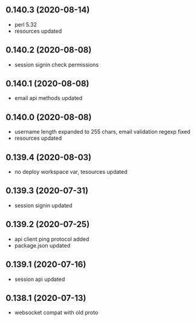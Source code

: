 ## 0.140.3 (2020-08-14)

-   perl 5.32
-   resources updated

## 0.140.2 (2020-08-08)

-   session signin check permissions

## 0.140.1 (2020-08-08)

-   email api methods updated

## 0.140.0 (2020-08-08)

-   username length expanded to 255 chars, email validation regexp fixed
-   resources updated

## 0.139.4 (2020-08-03)

-   no deploy workspace var, tesources updated

## 0.139.3 (2020-07-31)

-   session signin updated

## 0.139.2 (2020-07-25)

-   api client ping protocol added
-   package.json updated

## 0.139.1 (2020-07-16)

-   session api updated

## 0.138.1 (2020-07-13)

-   websocket compat with old proto
